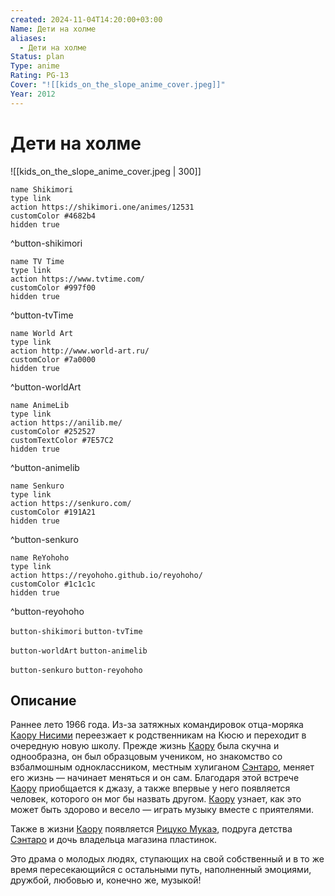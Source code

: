 ```yaml
---
created: 2024-11-04T14:20:00+03:00
Name: Дети на холме
aliases:
  - Дети на холме
Status: plan
Type: anime
Rating: PG-13
Cover: "![[kids_on_the_slope_anime_cover.jpeg]]"
Year: 2012
---
```


# Дети на холме

![[kids_on_the_slope_anime_cover.jpeg | 300]]

```button
name Shikimori
type link
action https://shikimori.one/animes/12531
customColor #4682b4
hidden true
```
^button-shikimori

```button
name TV Time
type link
action https://www.tvtime.com/
customColor #997f00
hidden true
```
^button-tvTime

```button
name World Art
type link
action http://www.world-art.ru/
customColor #7a0000
hidden true
```
^button-worldArt

```button
name AnimeLib
type link
action https://anilib.me/
customColor #252527
customTextColor #7E57C2
hidden true
```
^button-animelib

```button
name Senkuro
type link
action https://senkuro.com/
customColor #191A21
hidden true
```
^button-senkuro

```button
name ReYohoho
type link
action https://reyohoho.github.io/reyohoho/
customColor #1c1c1c
hidden true
```
^button-reyohoho

`button-shikimori` `button-tvTime`

`button-worldArt` `button-animelib`

`button-senkuro` `button-reyohoho`

## Описание

Раннее лето 1966 года. Из-за затяжных командировок отца-моряка [Каору Нисими](https://shikimori.one/characters/56859-kaoru-nishimi) переезжает к родственникам на Кюсю и переходит в очередную новую школу. Прежде жизнь [Каору](https://shikimori.one/characters/56859-kaoru-nishimi) была скучна и однообразна, он был образцовым учеником, но знакомство со взбалмошным одноклассником, местным хулиганом [Сэнтаро](https://shikimori.one/characters/56861-sentarou-kawabuchi), меняет его жизнь — начинает меняться и он сам. Благодаря этой встрече [Каору](https://shikimori.one/characters/56859-kaoru-nishimi) приобщается к джазу, а также впервые у него появляется человек, которого он мог бы назвать другом. [Каору](https://shikimori.one/characters/56859-kaoru-nishimi) узнает, как это может быть здорово и весело — играть музыку вместе с приятелями.

Также в жизни [Каору](https://shikimori.one/characters/56859-kaoru-nishimi) появляется [Рицуко Мукаэ](https://shikimori.one/characters/56863-ritsuko-mukae), подруга детства [Сэнтаро](https://shikimori.one/characters/56861-sentarou-kawabuchi) и дочь владельца магазина пластинок.

Это драма о молодых людях, ступающих на свой собственный и в то же время пересекающийся с остальными путь, наполненный эмоциями, дружбой, любовью и, конечно же, музыкой!
